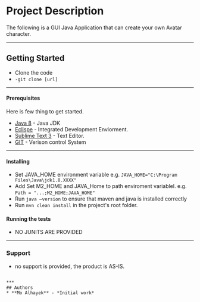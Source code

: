 # Project Description
The following is a GUI Java Application that can create your own Avatar character.

***
## Getting Started
* Clone the code
* ```-git clone [url] ```

***
#### Prerequisites
Here is few thing to get started. 

* [Java 8](http://www.oracle.com/technetwork/java/javase/downloads/jdk8-downloads-2133151.html) - Java JDK
* [Eclispe](http://www.eclipse.org/downloads/packages/eclipse-ide-java-ee-developers/oxygenm2) - Integrated Development Enviorment.
* [Sublime Text 3](https://www.sublimetext.com/3) - Text Editor.
* [GIT](https://git-scm.com/downloads) - Verison control System
***

#### Installing 

* Set JAVA_HOME environment variable e.g. ```JAVA_HOME="C:\Program Files\Java\jdk1.8.XXXX"```
* Add Set M2_HOME and JAVA_Home to path enviroment variablel. e.g. ```Path = "...;M2_HOME;JAVA_HOME"```
* Run ```java –version``` to ensure that maven and java is installed correctly
* Run ```mvn clean install``` in the project's root folder.


#### Running the tests
* NO JUNITS ARE PROVIDED

***
### Support
* no support is provided, the product is AS-IS.

```

***
## Authors 
* **Mo Alhayek** - *Initial work* 

